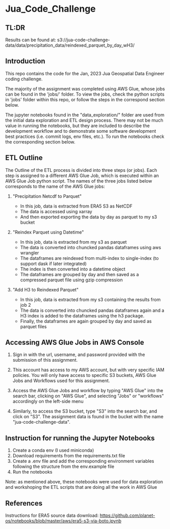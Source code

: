 # Jua_Code_Challenge

## TL:DR

Results can be found at:
s3://jua-code-challenge-data/data/precipitation_data/reindexed_parquet_by_day_wH3/

## Introduction

This repo contains the code for the Jan, 2023 Jua Geospatial Data Engineer coding challenge.

The majority of the assignment was completed using AWS Glue, whose jobs can be found in the 'jobs/' folder. To view the jobs, check the python scripts in 'jobs' folder within this repo, or follow the steps in the correspond section below.

The jupyter notebooks found in the "data_exploration/" folder are used from the initial data exploration and ETL design process. There may not be much value in running the notebooks, but they are included to describe the development workflow and to demonstrate some software development best practices (i.e. commit logs, env files, etc.). To run the notebooks check the corresponding section below.

## ETL Outline

The Outline of the ETL process is divided into three steps (or jobs). Each step is assigned to a different AWS Glue Job, which is executed within an AWS Glue Job python script. The names of the three jobs listed below corresponds to the name of the AWS Glue jobs:

1.  "Precipitation Netcdf to Parquet"

    - In this job, data is extracted from ERA5 S3 as NetCDF
    - The data is accessed using xarray
    - And then exported exporting the data by day as parquet to my s3 bucket

2.  "Reindex Parquet using Datetime"

    - In this job, data is extracted from my s3 as parquet
    - The data is converted into chuncked pandas dataframes using aws wrangler
    - The dataframes are reindexed from multi-index to single-index (to support dask if later integrated)
    - The index is then converted into a datetime object
    - The dataframes are grouped by day and then saved as a compressed parquet file using gzip compression

3.  "Add H3 to Reindexed Parquet"
    - In this job, data is extracted from my s3 containing the results from job 2
    - The data is converted into chuncked pandas dataframes again and a H3 index is added to the dataframes using the h3 package.
    - Finally, the dataframes are again grouped by day and saved as parquet files

## Accessing AWS Glue Jobs in AWS Console

1. Sign in with the url, username, and password provided with the submission of this assignment.

2. This account has access to my AWS account, but with very specific IAM policies. You will only have access to specific S3 buckets, AWS Glue Jobs and Workflows used for this assignment.

3. Access the AWS Glue Jobs and workflow by typing "AWS Glue" into the search bar, clicking on "AWS Glue", and selecting "Jobs" or "workflows" accordingly on the left-side menu

4. Similarly, to access the S3 bucket, type "S3" into the search bar, and click on "S3". The assignment data is found in the bucket with the name "jua-code-challenge-data".

## Instruction for running the Jupyter Notebooks

1. Create a conda env (I used miniconda)
2. Download requirements from the requirements.txt file
3. Create a .env file and add the corresponding environment variables following the structure from the env.example file
4. Run the notebooks

Note: as mentioned above, these notebooks were used for data exploration and workshoping the ETL scripts that are doing all the work in AWS Glue

## References

Instructions for ERA5 source data download: https://github.com/planet-os/notebooks/blob/master/aws/era5-s3-via-boto.ipynb
